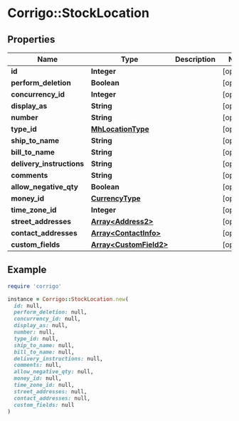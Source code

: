 # Corrigo::StockLocation

## Properties

| Name | Type | Description | Notes |
| ---- | ---- | ----------- | ----- |
| **id** | **Integer** |  | [optional] |
| **perform_deletion** | **Boolean** |  | [optional] |
| **concurrency_id** | **Integer** |  | [optional] |
| **display_as** | **String** |  | [optional] |
| **number** | **String** |  | [optional] |
| **type_id** | [**MhLocationType**](MhLocationType.md) |  | [optional] |
| **ship_to_name** | **String** |  | [optional] |
| **bill_to_name** | **String** |  | [optional] |
| **delivery_instructions** | **String** |  | [optional] |
| **comments** | **String** |  | [optional] |
| **allow_negative_qty** | **Boolean** |  | [optional] |
| **money_id** | [**CurrencyType**](CurrencyType.md) |  | [optional] |
| **time_zone_id** | **Integer** |  | [optional] |
| **street_addresses** | [**Array&lt;Address2&gt;**](Address2.md) |  | [optional] |
| **contact_addresses** | [**Array&lt;ContactInfo&gt;**](ContactInfo.md) |  | [optional] |
| **custom_fields** | [**Array&lt;CustomField2&gt;**](CustomField2.md) |  | [optional] |

## Example

```ruby
require 'corrigo'

instance = Corrigo::StockLocation.new(
  id: null,
  perform_deletion: null,
  concurrency_id: null,
  display_as: null,
  number: null,
  type_id: null,
  ship_to_name: null,
  bill_to_name: null,
  delivery_instructions: null,
  comments: null,
  allow_negative_qty: null,
  money_id: null,
  time_zone_id: null,
  street_addresses: null,
  contact_addresses: null,
  custom_fields: null
)
```

